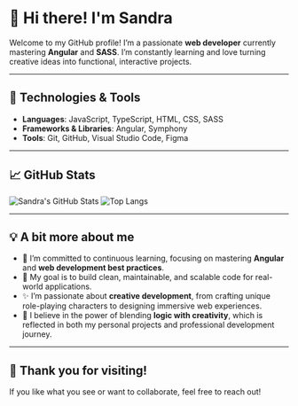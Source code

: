 # 👋 Hi there! I'm Sandra

Welcome to my GitHub profile! I’m a passionate **web developer** currently mastering **Angular** and **SASS**. I’m constantly learning and love turning creative ideas into functional, interactive projects.


---

## 🚀 Technologies & Tools
- **Languages**: JavaScript, TypeScript, HTML, CSS, SASS
- **Frameworks & Libraries**: Angular, Symphony
- **Tools**: Git, GitHub, Visual Studio Code, Figma

---

## 📈 GitHub Stats
![Sandra's GitHub Stats](https://github-readme-stats.vercel.app/api?username=San05M&show_icons=true&theme=radical)
![Top Langs](https://github-readme-stats.vercel.app/api/top-langs/?username=YOUR_USERNAME&layout=compact&hide=html,css)

---

## 💡 A bit more about me
- 🌱 I’m committed to continuous learning, focusing on mastering **Angular** and **web development best practices**.  
- 🎯 My goal is to build clean, maintainable, and scalable code for real-world applications.  
- ✨ I’m passionate about **creative development**, from crafting unique role-playing characters to designing immersive web experiences.  
- 📘 I believe in the power of blending **logic with creativity**, which is reflected in both my personal projects and professional development journey.  

------

## 🎉 Thank you for visiting!
If you like what you see or want to collaborate, feel free to reach out! 

